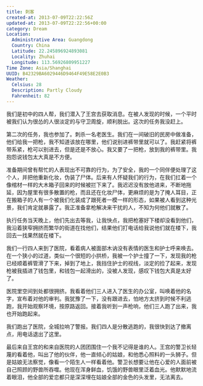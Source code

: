 ```yaml
---
title: 刺客
created-at: 2013-07-09T22:22:56Z
updated-at: 2013-07-09T22:22:56+00:00
category: Dream
Location:
  Administrative Area: Guangdong
  Country: China
  Latitude: 22.245896924893081
  Locality: Zhuhai
  Longitude: 113.56926809951227
Time Zone: Asia/Shanghai
UUID: B42329BA6029446D9464F49E58E2E0B3
Weather:
  Celsius: 28
  Description: Partly Cloudy
  Fahrenheit: 82
---
```


我们是初中的四人帮，我们潜入了王宫去获取消息。在被人发现的时候，一个平时被我们认为很怂的人很淡定的与守卫周旋，顺利脱出。这次的任务我没赶上。

第二次的任务，我也参加了。刺杀一名老医生。我们在一间破旧的民房中做准备，他们给我一把枪，我不知道该放在哪里，他们说别进裤带里就可以了。我赶紧将裤带系紧，枪可以别进去，但是还是不放心。我又要了一把枪，放到我的裤带里。我抱怨说钱包太大真是不方便。

准备期间曾有帮忙的人表现出不可靠的行为，为了安全，我的一个同伴便处理了这个人，并把他重新化妆，伪装了尸体。后来有人怀疑我们的行为，在我们扛着一个像棺材一样的大木箱子回来的时候被拦下来了。我迟迟没有放他进来，不断地拖延，因为屋里有很多散置的枪，而且还在化妆尸体，更麻烦的是为了掩人耳目，正在搬箱子的人有一个被我们化装成了跟死者一模一样的形态，如果被人看到这种光景，我们肯定就暴露了。我正准备拿枪解决来干扰的人，不知为何他们就散了。

执行任务当天晚上，他们先出去等我，让我快点，我把枪塞好下楼却没看到他们，我沿着狭窄拥挤而繁华的街道在找他们，结果他们打电话给我说他们就在楼下，我回去一找果然就在楼下。

我们一行四人来到了医院，看着病人被面部木讷没有表情的医生和护士呼来唤去。
在一个狭小的过道，类似一个很短的小拱桥，我被一个护士撞了一下，发现我的枪已经顺着裤管滑了下来，掉到了地上，我挡住护士的视线，淡定的捡了起来，发现枪被我插进了钱包里，和钱包一起滑出的，没被人发现，感叹下钱包大真是太好了。

医院里空间到处都很拥挤。我看着他们三人进入了医生的办公室，叫唤着他的名字，宣布着对他的审判。我犹豫了一下，没有跟进去，怕地方太挤到时候不利逃跑，我开始观察环境，按原路返回。接着我听到一声枪响，他们三人跑了出来，我也开始跑起来。

我们跑出了医院，全城拉响了警报。我们四人是分散逃跑的，我很快到达了撤离点，用电话退出了这里。

最后来自王宫的和来自医院的人团团围住一个我不记得是谁的人。王宫的警卫长轻蔑的看着他，叫出了他的伙伴，他一直倾心的姑娘，和他悉心照料的一头狮子。但是姑娘无法察觉，像看一个陌生人一样看着他。警卫长想要让他在心爱的人面前被自己照顾的野兽所吞噬。他现在浑身鲜血，饥饿的野兽眼里泛着血光。他默默地流着眼泪，他全部的爱恋都只是深深埋在姑娘全部的金色的头发里，无法离去。
